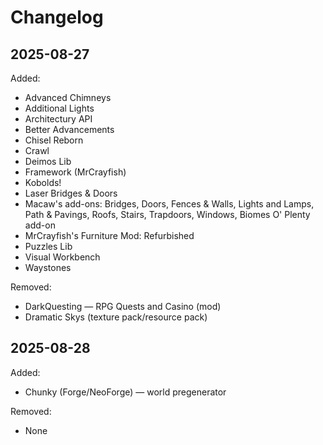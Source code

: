 # Changelog

## 2025-08-27

Added:
- Advanced Chimneys
- Additional Lights
- Architectury API
- Better Advancements
- Chisel Reborn
- Crawl
- Deimos Lib
- Framework (MrCrayfish)
- Kobolds!
- Laser Bridges & Doors
- Macaw's add-ons: Bridges, Doors, Fences & Walls, Lights and Lamps, Path & Pavings, Roofs, Stairs, Trapdoors, Windows, Biomes O' Plenty add-on
- MrCrayfish's Furniture Mod: Refurbished
- Puzzles Lib
- Visual Workbench
- Waystones

Removed:
- DarkQuesting — RPG Quests and Casino (mod)
- Dramatic Skys (texture pack/resource pack)

## 2025-08-28

Added:
- Chunky (Forge/NeoForge) — world pregenerator

Removed:
- None
